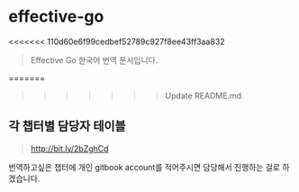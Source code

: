 # effective-go
<<<<<<< 110d60e6f99cedbef52789c927f8ee43ff3aa832
> Effective Go 한국어 번역 문서입니다.

=======
>>>>>>> Update README.md

## 각 챕터별 담당자 테이블
> http://bit.ly/2bZghCd

번역하고싶은 챕터에 개인 gitbook account를 적어주시면 담당해서 진행하는 걸로 하겠습니다.
